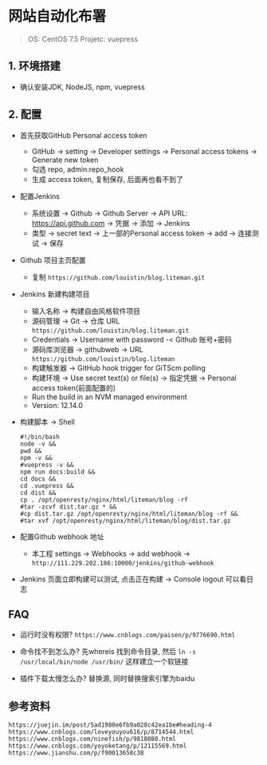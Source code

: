 # 网站自动化布署
> OS: CentOS 7.5
> Projetc: vuepress

## 1. 环境搭建
* 确认安装JDK, NodeJS, npm, vuepress

## 2. 配置
* 首先获取GitHub Personal access token
	- GitHub -> setting -> Developer settings -> Personal access tokens -> Generate new token
	- 勾选 repo, admin:repo_hook
	- 生成 access token, 复制保存, 后面再也看不到了
* 配置Jenkins
	- 系统设置 -> Github -> Github Server -> API URL: https://api.github.com -> 凭据 -> 添加 -> Jenkins
	- 类型 -> secret text -> 上一部的Personal access token -> add -> 连接测试 -> 保存
* Github 项目主页配置
	- 复制 `https://github.com/louistin/blog.liteman.git`
* Jenkins 新建构建项目
	- 输入名称 -> 构建自由风格软件项目
	- 源码管理 -> Git -> 仓库 URL `https://github.com/louistin/blog.liteman.git`
	- Credentials -> Username with password -< Github 账号+密码
	- 源码库浏览器 -> githubweb -> URL `https://github.com/louistin/blog.liteman`
	- 构建触发器 -> GitHub hook trigger for GiTScm polling
	- 构建环境 -> Use secret text(s) or file(s) -> 指定凭据 -> Personal access token(前面配置的)
	- Run the build in an NVM managed environment
	- Version: 12.14.0
* 构建脚本 -> Shell
	```shell
	#!/bin/bash
	node -v &&
	pwd &&
	npm -v &&
	#vuepress -v &&
	npm run docs:build &&
	cd docs &&
	cd .vuepress &&
	cd dist &&
	cp . /opt/openresty/nginx/html/liteman/blog -rf
	#tar -zcvf dist.tar.gz * &&
	#cp dist.tar.gz /opt/openresty/nginx/html/liteman/blog -rf &&
	#tar xvf /opt/openresty/nginx/html/liteman/blog/dist.tar.gz
	```
* 配置Github webhook 地址
	- 本工程 settings -> Webhooks -> add webhook -> `http://111.229.202.186:10000/jenkins/github-webhook`

* Jenkins 页面立即构建可以测试, 点击正在构建 -> Console logout 可以看日志

## FAQ
* 运行时没有权限?
	`https://www.cnblogs.com/paisen/p/9776690.html`

* 命令找不到怎么办?
	先whereis 找到命令目录, 然后 `ln -s /usr/local/bin/node /usr/bin/` 这样建立一个软链接

* 插件下载太慢怎么办?
	替换源, 同时替换搜索引擎为baidu

## 参考资料
```
https://juejin.im/post/5ad1980e6fb9a028c42ea1be#heading-4
https://www.cnblogs.com/loveyouyou616/p/8714544.html
https://www.cnblogs.com/ninefish/p/9818080.html
https://www.cnblogs.com/yoyoketang/p/12115569.html
https://www.jianshu.com/p/f90013658c38
```
